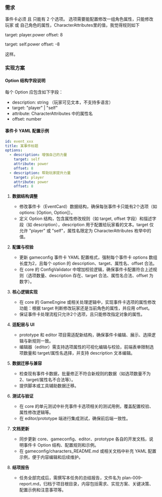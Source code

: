 ### 需求

事件卡必须 且 只能有 2 个选项。
选项需要能配置修改一组角色属性，只能修改 玩家 或 自己角色的属性，CharacterAttributes里的值，我觉得规则如下

target: player.power
offset: 8

target: self.power
offset: -8

这样。

### 实现方案

#### Option 结构字段说明

每个 Option 应包含如下字段：

- description: string （玩家可见文本，不支持多语言）
- target: "player" | "self"
- attribute: CharacterAttributes 中的属性名
- offset: number

#### 事件卡 YAML 配置示例

```yaml
id: event_xxx
title: 某事件标题
options:
  - description: 增强自己的力量
    target: self
    attribute: power
    offset: 8
  - description: 帮助玩家提升力量
    target: player
    attribute: power
    offset: 8
```

1. **数据结构调整**
   - 修改事件卡（EventCard）数据结构，确保每张事件卡只能有2个选项（如 options: [Option, Option]）。
   - 定义 Option 结构，包含属性修改规则（如 target, offset 字段）和描述字段（如 description），description 用于配置给玩家看的文本。target 仅允许 "player" 或 "self"，属性名限定为 CharacterAttributes 枚举中的值。

2. **配置与校验**
   - 更新 gameconfig 事件卡 YAML 配置格式，强制每个事件卡 options 数组长度为2，且每个 option 的 description、target、属性名、offset 合法。
   - 在 core 的 ConfigValidator 中增加校验逻辑，确保事件卡配置符合上述规则（选项数量、description 存在、target 合法、属性名合法、offset 为数字）。

3. **核心逻辑实现**
   - 在 core 的 GameEngine 或相关处理逻辑中，实现事件卡选项的属性修改功能：根据 target 判断修改玩家还是当前角色的属性，并应用 offset。
   - 保证事件卡处理流程只允许2个选项，且只能修改指定对象的属性。

4. **适配层与 UI**
   - prototype 和 editor 项目需适配新结构，确保事件卡编辑、展示、选择逻辑与新规则一致。
   - 编辑器（editor）需支持选项属性的可视化编辑与校验，前端表单限制选项数量和 target/属性名选择，并支持 description 文本编辑。

5. **数据迁移与兼容**
   - 检查现有事件卡数据，批量修正不符合新规则的数据（如选项数量不为2、target/属性名不合法等）。
   - 提供脚本或工具辅助数据迁移。

6. **测试与验证**
   - 在 core 的单元测试中补充事件卡选项相关的测试用例，覆盖配置校验、属性修改逻辑等。
   - 在 editor/prototype 端进行集成测试，确保前后端一致性。

7. **文档更新**
   - 同步更新 core、gameconfig、editor、prototype 各自的开发文档，说明事件卡 Option 结构、配置规则和示例。
   - 在 gameconfig/characters_README.md 或相关文档中补充 YAML 配置示例，便于内容编辑和后续维护。

8. **结项报告**
   - 任务全部完成后，需撰写本任务的总结报告，文件名为 plan-009-report.md，归档于项目根目录，内容包括需求、实现方案、关键决策、配置示例和注意事项等。

